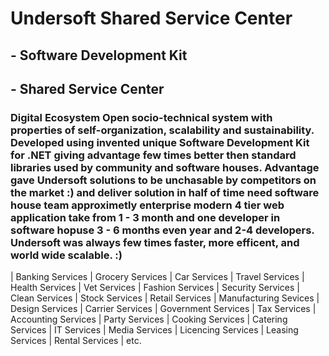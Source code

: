 # Undersoft Shared Service Center

## - Software Development Kit 
## - Shared Service Center

### Digital Ecosystem Open socio-technical system with properties of self-organization, scalability and sustainability. Developed using invented unique Software Development Kit for .NET giving advantage few times better then standard libraries used by community and software houses. Advantage gave Undersoft solutions to be unchasable by competitors on the market :) and deliver solution in half of time need software house team approximetly enterprise modern 4 tier web application take from 1 - 3 month and one developer in software hopuse 3 - 6 months even year and 2-4 developers. Undersoft was always few times faster, more efficent, and world wide scalable. :)

| Banking Services | Grocery Services | Car Services | Travel Services | Health Services | Vet Services | Fashion Services | Security Services | Clean Services | Stock Services | Retail Services | Manufacturing Sevices | Design Services | Carrier Services | Government Services | Tax Services | Accounting Services | Party Services | Cooking Services | Catering Services | IT Services | Media Services | Licencing Services | Leasing Services | Rental Services | etc.

